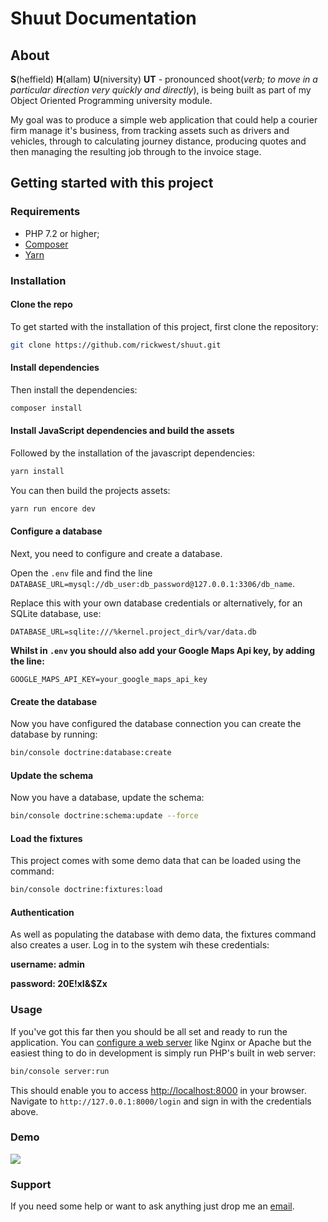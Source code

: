 # Shuut Documentation

## About

**S**(heffield) **H**(allam) **U**(niversity) **UT** - pronounced shoot(*verb; to move in a particular direction very quickly and directly*), 
is being built as part of my Object Oriented Programming university module.

My goal was to produce a simple web application that could help a courier firm manage it's business, from tracking assets such as drivers and vehicles, through to calculating journey distance, producing quotes and then managing the resulting job through to the invoice stage.

## Getting started with this project

### Requirements

* PHP 7.2 or higher;
* [Composer](https://getcomposer.org/)
* [Yarn](https://yarnpkg.com/en/docs/install#debian-stable)

### Installation
 
#### Clone the repo               
To get started with the installation of this project, first clone the repository:

```bash
git clone https://github.com/rickwest/shuut.git
```

#### Install dependencies
Then install the dependencies:

```bash
composer install
```

#### Install JavaScript dependencies and build the assets
Followed by the installation of the javascript dependencies:

```bash
yarn install
```

You can then build the projects assets:
```bash
yarn run encore dev
```


#### Configure a database
Next, you need to configure and create a database. 

Open the `.env` file and find the line `DATABASE_URL=mysql://db_user:db_password@127.0.0.1:3306/db_name`. 

Replace this with your own database credentials or alternatively, for an SQLite database, use: 

```text
DATABASE_URL=sqlite:///%kernel.project_dir%/var/data.db
```

**Whilst in `.env` you should also add your Google Maps Api key, by adding the line:**

```text
GOOGLE_MAPS_API_KEY=your_google_maps_api_key
```

#### Create the database
Now you have configured the database connection you can create the database by running:

```bash
bin/console doctrine:database:create
```

#### Update the schema
Now you have a database, update the schema:

```bash
bin/console doctrine:schema:update --force
```

#### Load the fixtures
This project comes with some demo data that can be loaded using the command:

```bash
bin/console doctrine:fixtures:load
```


#### Authentication
As well as populating the database with demo data, the fixtures command also creates a user.
Log in to the system wih these credentials:

**username: admin**

**password: 20E!xI&$Zx**

### Usage

If you've got this far then you should be all set and ready to run the application. You can [configure a web server](https://symfony.com/doc/current/cookbook/configuration/web_server_configuration.html) like Nginx or Apache
but the easiest thing to do in development is simply run PHP's built in web server:

 ```bash
 bin/console server:run
 ```

This should enable you to access <http://localhost:8000> in your browser. Navigate to `http://127.0.0.1:8000/login` and sign in with the credentials above.

### Demo
![](https://i.imgur.com/T2bT42Y.gif)

### Support
If you need some help or want to ask anything just drop me an [email](mailto:b7042643@my.shu.ac.uk).